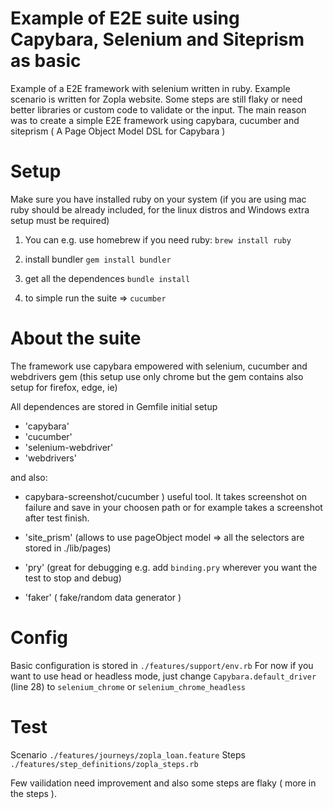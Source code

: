 # Example of E2E suite using Capybara, Selenium and Siteprism as basic

Example of a E2E framework with selenium written in ruby. Example scenario is written for Zopla website. Some steps are still flaky or need better libraries or custom code to validate or the input. The main reason was to create a simple E2E framework using capybara, cucumber and siteprism ( A Page Object Model DSL for Capybara )

# Setup
Make sure you have installed ruby on your system (if you are using mac ruby should be already included, for the linux distros and Windows extra setup must be required)
1. You can e.g. use homebrew if you need ruby: `brew install ruby`
2. install bundler `gem install bundler`
3. get all the dependences `bundle install`

4. to simple run the suite => `cucumber`

# About the suite
The framework use capybara empowered with selenium, cucumber and webdrivers gem (this setup use only chrome but the gem contains also setup for firefox, edge, ie)

All dependences are stored in Gemfile
initial setup
- 'capybara'
- 'cucumber'
- 'selenium-webdriver'
- 'webdrivers'

and also:

- capybara-screenshot/cucumber ) useful tool. It takes screenshot on failure and save in your choosen path or for example takes a screenshot after test finish. 

- 'site_prism' (allows to use pageObject model => all the selectors are stored in ./lib/pages)

- 'pry' (great for debugging e.g. add `binding.pry` wherever you want the test to stop and debug)

- 'faker' ( fake/random data generator )

# Config
Basic configuration is stored in `./features/support/env.rb`
For now if you want to use head or headless mode, just change `Capybara.default_driver` (line 28) to `selenium_chrome` or `selenium_chrome_headless`

# Test
Scenario `./features/journeys/zopla_loan.feature`
Steps    `./features/step_definitions/zopla_steps.rb`

Few vailidation need improvement and also some steps are flaky ( more in the steps ).
